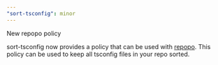 ```yaml
---
"sort-tsconfig": minor
---
```


New repopo policy

sort-tsconfig now provides a policy that can be used with [repopo](https://github.com/tylerbutler/tools-monorepo/tree/main/packages/repopo#repopo---police-the-files-in-your-git-repo-with-extensible-policies). This policy can be used to keep all tsconfig files
in your repo sorted.    
